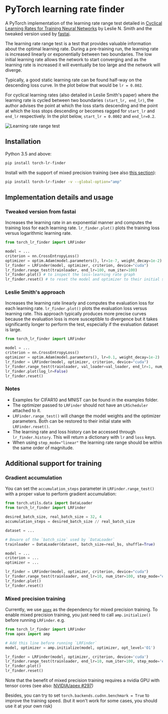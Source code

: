 # PyTorch learning rate finder

A PyTorch implementation of the learning rate range test detailed in [Cyclical Learning Rates for Training Neural Networks](https://arxiv.org/abs/1506.01186) by Leslie N. Smith and the tweaked version used by [fastai](https://github.com/fastai/fastai).

The learning rate range test is a test that provides valuable information about the optimal learning rate. During a pre-training run, the learning rate is increased linearly or exponentially between two boundaries. The low initial learning rate allows the network to start converging and as the learning rate is increased it will eventually be too large and the network will diverge.

Typically, a good static learning rate can be found half-way on the descending loss curve. In the plot below that would be `lr = 0.002`.

For cyclical learning rates (also detailed in Leslie Smith's paper) where the learning rate is cycled between two boundaries `(start_lr, end_lr)`, the author advises the point at which the loss starts descending and the point at which the loss stops descending or becomes ragged for `start_lr` and `end_lr` respectively.  In the plot below, `start_lr = 0.0002` and `end_lr=0.2`.

![Learning rate range test](images/lr_finder_cifar10.png)

## Installation

Python 3.5 and above:

```bash
pip install torch-lr-finder
```

Install with the support of mixed precision training (see also [this section](#Mixed-precision-training)):

```bash
pip install torch-lr-finder -v --global-option="amp"
```

## Implementation details and usage

### Tweaked version from fastai

Increases the learning rate in an exponential manner and computes the training loss for each learning rate. `lr_finder.plot()` plots the training loss versus logarithmic learning rate.

```python
from torch_lr_finder import LRFinder

model = ...
criterion = nn.CrossEntropyLoss()
optimizer = optim.Adam(model.parameters(), lr=1e-7, weight_decay=1e-2)
lr_finder = LRFinder(model, optimizer, criterion, device="cuda")
lr_finder.range_test(trainloader, end_lr=100, num_iter=100)
lr_finder.plot() # to inspect the loss-learning rate graph
lr_finder.reset() # to reset the model and optimizer to their initial state
```

### Leslie Smith's approach

Increases the learning rate linearly and computes the evaluation loss for each learning rate. `lr_finder.plot()` plots the evaluation loss versus learning rate.
This approach typically produces more precise curves because the evaluation loss is more susceptible to divergence but it takes significantly longer to perform the test, especially if the evaluation dataset is large.

```python
from torch_lr_finder import LRFinder

model = ...
criterion = nn.CrossEntropyLoss()
optimizer = optim.Adam(model.parameters(), lr=0.1, weight_decay=1e-2)
lr_finder = LRFinder(model, optimizer, criterion, device="cuda")
lr_finder.range_test(trainloader, val_loader=val_loader, end_lr=1, num_iter=100, step_mode="linear")
lr_finder.plot(log_lr=False)
lr_finder.reset()
```

### Notes

- Examples for CIFAR10 and MNIST can be found in the examples folder.
- The optimizer passed to `LRFinder` should not have an `LRScheduler` attached to it.
- `LRFinder.range_test()` will change the model weights and the optimizer parameters. Both can be restored to their initial state with `LRFinder.reset()`.
- The learning rate and loss history can be accessed through `lr_finder.history`. This will return a dictionary with `lr` and `loss` keys.
- When using `step_mode="linear"` the learning rate range should be within the same order of magnitude.

## Additional support for training

### Gradient accumulation

You can set the `accumulation_steps` parameter in `LRFinder.range_test()` with a proper value to perform gradient accumulation:

```python
from torch.utils.data import DataLoader
from torch_lr_finder import LRFinder

desired_batch_size, real_batch_size = 32, 4
accumulation_steps = desired_batch_size // real_batch_size

dataset = ...

# Beware of the `batch_size` used by `DataLoader`
trainloader = DataLoader(dataset, batch_size=real_bs, shuffle=True)

model = ...
criterion = ...
optimizer = ...

lr_finder = LRFinder(model, optimizer, criterion, device="cuda")
lr_finder.range_test(trainloader, end_lr=10, num_iter=100, step_mode="exp", accumulation_steps=accumulation_steps)
lr_finder.plot()
lr_finder.reset()
```

### Mixed precision training

Currently, we use [`apex`](https://github.com/NVIDIA/apex) as the dependency for mixed precision training.
To enable mixed precision training, you just need to call `amp.initialize()` before running `LRFinder`. e.g.

```python
from torch_lr_finder import LRFinder
from apex import amp

# Add this line before running `LRFinder`
model, optimizer = amp.initialize(model, optimizer, opt_level='O1')

lr_finder = LRFinder(model, optimizer, criterion, device='cuda')
lr_finder.range_test(trainloader, end_lr=10, num_iter=100, step_mode='exp')
lr_finder.plot()
lr_finder.reset()
```

Note that the benefit of mixed precision training requires a nvidia GPU with tensor cores (see also: [NVIDIA/apex #297](https://github.com/NVIDIA/apex/issues/297))

Besides, you can try to set `torch.backends.cudnn.benchmark = True` to improve the training speed. (but it won't work for some cases, you should use it at your own risk)
